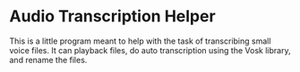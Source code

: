 # Audio Transcription Helper

This is a little program meant to help with the task of transcribing small voice files. It can playback files, do auto transcription using the Vosk library, and rename the files.
